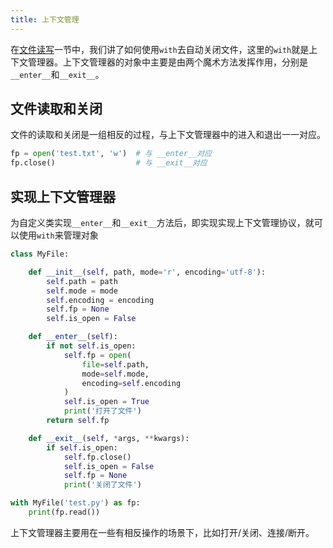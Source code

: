 ```yaml
---
title: 上下文管理
---
```


在[文件读写](/python/io/)一节中，我们讲了如何使用`with`去自动关闭文件，这里的`with`就是上下文管理器。上下文管理器的对象中主要是由两个魔术方法发挥作用，分别是`__enter__`和`__exit__`。
## 文件读取和关闭
文件的读取和关闭是一组相反的过程，与上下文管理器中的进入和退出一一对应。
```python
fp = open('test.txt', 'w')  # 与 __enter__对应
fp.close()                  # 与 __exit__对应
```
## 实现上下文管理器
为自定义类实现`__enter__`和`__exit__`方法后，即实现实现上下文管理协议，就可以使用`with`来管理对象
```python
class MyFile:

    def __init__(self, path, mode='r', encoding='utf-8'):
        self.path = path
        self.mode = mode
        self.encoding = encoding
        self.fp = None
        self.is_open = False

    def __enter__(self):
        if not self.is_open:
            self.fp = open(
                file=self.path, 
                mode=self.mode, 
                encoding=self.encoding
            )
            self.is_open = True
            print('打开了文件')
        return self.fp

    def __exit__(self, *args, **kwargs):
        if self.is_open:
            self.fp.close()
            self.is_open = False
            self.fp = None
            print('关闭了文件')

with MyFile('test.py') as fp:
    print(fp.read())
```
上下文管理器主要用在一些有相反操作的场景下，比如打开/关闭、连接/断开。


